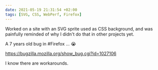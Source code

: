 ```yaml
---
date: 2021-05-19 21:31:54 +02:00
tags: [SVG, CSS, WebPerf, Firefox]
---
```


Worked on a site with an SVG sprite used as CSS background, and was painfully reminded of why I didn't do that in other projects yet.

A 7 years old bug in #Firefox … 😭

<https://bugzilla.mozilla.org/show_bug.cgi?id=1027106>

I know there are workarounds.
